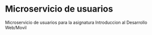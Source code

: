 # Microservicio de usuarios
Microservicio de usuarios para la asignatura Introduccion al Desarrollo Web/Movil
